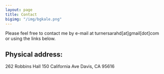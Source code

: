 ```yaml
---
layout: page
title: Contact
bigimg: "/img/bgkale.png"
---
```


Please feel free to contact me by e-mail at turnersarahd[at]gmail[dot]com or using the links below. 

## Physical address:
262 Robbins Hall
150 California Ave
Davis, CA 95616
